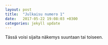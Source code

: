 ```yaml
---
layout: post
title:  "Julkaisu numero 1"
date:   2017-05-22 19:08:03 +0300
categories: jekyll update
---
```


Tässä voisi sijaita näkemys suuntaan tai toiseen.


